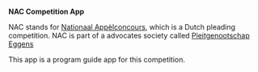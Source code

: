 **NAC Competition App**

NAC stands for [Nationaal Appèlconcours](https://www.pleitwedstrijd.nl/), which is a Dutch pleading competition. NAC is part of a advocates society called [Pleitgenootschap Eggens](https://www.pleitgenootschap-eggens.nl/)

This app is a program guide app for this competition.
